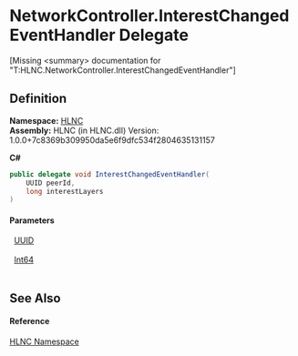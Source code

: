 # NetworkController.InterestChangedEventHandler Delegate


\[Missing &lt;summary&gt; documentation for "T:HLNC.NetworkController.InterestChangedEventHandler"\]



## Definition
**Namespace:** <a href="N_HLNC">HLNC</a>  
**Assembly:** HLNC (in HLNC.dll) Version: 1.0.0+7c8369b309950da5e6f9dfc534f2804635131157

**C#**
``` C#
public delegate void InterestChangedEventHandler(
	UUID peerId,
	long interestLayers
)
```



#### Parameters
<dl><dt>  <a href="T_HLNC_UUID">UUID</a></dt><dd> </dd><dt>  <a href="https://learn.microsoft.com/dotnet/api/system.int64" target="_blank" rel="noopener noreferrer">Int64</a></dt><dd> </dd></dl>

## See Also


#### Reference
<a href="N_HLNC">HLNC Namespace</a>  
